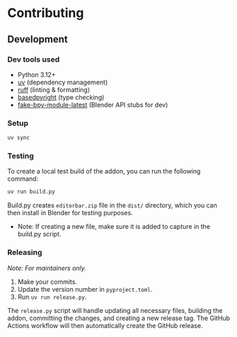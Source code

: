 # Contributing

## Development

### Dev tools used

- Python 3.12+
- [uv](https://github.com/astral-sh/uv) (dependency management)
- [ruff](https://github.com/astral-sh/ruff) (linting & formatting)
- [basedpyright](https://github.com/RobertCraigie/basedpyright) (type checking)
- [fake-bpy-module-latest](https://pypi.org/project/fake-bpy-module-latest/) (Blender API stubs for dev)

### Setup

```bash
uv sync
```

### Testing

To create a local test build of the addon, you can run the following command:

```bash
uv run build.py
```

Build.py creates `editorbar.zip` file in the `dist/` directory, which you can then install in Blender for testing purposes.

- Note: If creating a new file, make sure it is added to capture in the build.py script.

### Releasing

_Note: For maintainers only._

1.  Make your commits.
2.  Update the version number in `pyproject.toml`.
3.  Run `uv run release.py`.

The `release.py` script will handle updating all necessary files, building the addon, committing the changes, and creating a new release tag. The GitHub Actions workflow will then automatically create the GitHub release.
